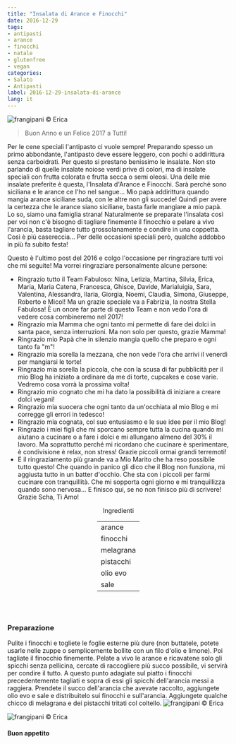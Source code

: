 ```yaml
---
title: "Insalata di Arance e Finocchi"
date: 2016-12-29
tags:
- antipasti
- arance
- finocchi
- natale
- glutenfree
- vegan
categories:
- Salato
- Antipasti
label: 2016-12-29-insalata-di-arance
lang: it
---
```

![](header.jpg "frangipani © Erica")

> Buon Anno e un Felice 2017 a Tutti!

Per le cene speciali l'antipasto ci vuole sempre! Preparando spesso un primo abbondante, l'antipasto deve essere leggero, con pochi o addirittura senza carboidrati. Per questo si prestano benissimo le insalate. Non sto parlando di quelle insalate noiose verdi prive di colori, ma di insalate speciali con frutta colorata e frutta secca o semi oleosi. Una delle mie insalate preferite è questa, l'Insalata d'Arance e Finocchi. Sarà perché sono siciliana e le arance ce l'ho nel sangue... Mio papà addirittura quando mangia arance siciliane suda, con le altre non gli succede! Quindi per avere la certezza che le arance siano siciliane, basta farle mangiare a mio papà. Lo so, siamo una famiglia strana! Naturalmente se preparate l'insalata così per voi non c'è bisogno di tagliare finemente il finocchio e pelare a vivo l'arancia, basta tagliare tutto grossolanamente e condire in una coppetta. Così è più casereccia... Per delle occasioni speciali però, qualche addobbo in più fa subito festa!

Questo è l'ultimo post del 2016 e colgo l'occasione per ringraziare tutti voi che mi seguite! Ma vorrei ringraziare personalmente alcune persone:
- Ringrazio tutto il Team Fabuloso: Nina, Letizia, Martina, Silvia, Erica, Maria, Maria Catena, Francesca, Ghisce, Davide, Marialuigia, Sara, Valentina, Alessandra, Ilaria, Giorgia, Noemi, Claudia, Simona, Giuseppe, Roberto e Micol! Ma un grazie speciale va a Fabrizia, la nostra Stella Fabulosa! È un onore far parte di questo Team e non vedo l'ora di vedere cosa combineremo nel 2017!
- Ringrazio mia Mamma che ogni tanto mi permette di fare dei dolci in santa pace, senza interruzioni. Ma non solo per questo, grazie Mamma!
- Ringrazio mio Papà che in silenzio mangia quello che preparo e ogni tanto fa "m"!
- Ringrazio mia sorella la mezzana, che non vede l'ora che arrivi il venerdì per mangiarsi le torte!
- Ringrazio mia sorella la piccola, che con la scusa di far pubblicità per il mio Blog ha iniziato a ordinare da me di torte, cupcakes e cose varie. Vedremo cosa vorrà la prossima volta!
- Ringrazio mio cognato che mi ha dato la possibilità di iniziare a creare dolci vegani!
- Ringrazio mia suocera che ogni tanto da un'occhiata al mio Blog e mi corregge gli errori in tedesco!
- Ringrazio mia cognata, col suo entusiasmo e le sue idee per il mio Blog!
- Ringrazio i miei figli che mi sporcano sempre tutta la cucina quando mi aiutano a cucinare o a fare i dolci e mi allungano almeno del 30% il lavoro. Ma soprattutto perché mi ricordano che cucinare è sperimentare, è condivisione è relax, non stress! Grazie piccoli ormai grandi terremoti!
- E il ringraziamento più grande va a Mio Marito che ha reso possibile tutto questo! Che quando in panico gli dico che il Blog non funziona, mi aggiusta tutto in un batter d'occhio. Che sta con i piccoli per farmi cucinare con tranquillità. Che mi sopporta ogni giorno e mi tranquillizza quando sono nervosa... E finisco qui, se no non finisco più di scrivere! Grazie Scha, Ti Amo!

<div id="wrapper" style="text-align: center">
  <div id="yourdiv" style="display: inline-block;">
    <div class="ingredients">
      <div class="ingredients-title">Ingredienti</div>
      <table>
        <tbody>
          <tr>
            <td>arance</td>
          </tr>
          <tr>
            <td>finocchi</td>
          </tr>
          <tr>
            <td>melagrana</td>
          </tr>
          <tr>
            <td>pistacchi</td>
          </tr>
          <tr>
            <td>olio evo</td>
          </tr>
          <tr>
            <td>sale</td>
          </tr>
        </tbody>
      </table>
      <br></br>
    </div>
  </div>
</div>


<h3>
  <font color="grey">
    <i class="fa-solid fa-gears"></i>
  </font> Preparazione
</h3>

Pulite i finocchi e togliete le foglie esterne più dure (non buttatele, potete usarle nelle zuppe o semplicemente bollite con un filo d'olio e limone). Poi tagliate il finocchio finemente. Pelate a vivo le arance e ricavatene solo gli spicchi senza pellicina, cercate di raccogliere più succo possibile, vi servirà per condire il tutto. A questo punto adagiate sul piatto i finocchi precedentemente tagliati e sopra di essi gli spicchi dell'arancia messi a raggiera. Prendete il succo dell'arancia che avevate raccolto, aggiungete olio evo e sale e distribuitelo sui finocchi e sull'arancia. Aggiungete qualche chicco di melagrana e dei pistacchi tritati col coltello.
![](risultato1.jpg "frangipani © Erica")

![](risultato2.jpg "frangipani © Erica")

<h4>Buon appetito
  <font color="red">
    <i class="fa-regular fa-face-smile"></i>
  </font>
</h4>
